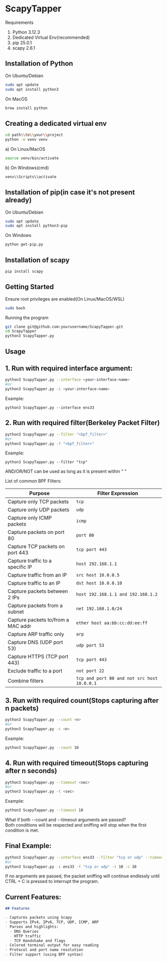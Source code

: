 
# ScapyTapper

Requirements

1. Python 3.12.3
2. Dedicated Virtual Env(recommended)
3. pip 25.0.1
4. scapy 2.6.1


## Installation of Python
   
On Ubuntu/Debian
```bash
sudo apt update
sudo apt install python3
```

On MacOS
```bash
brew install python
```

## Creating a dedicated virtual env
```bash
cd path\\to\\your\\project
python -m venv venv
```

a) On Linux/MacOS

```bash
source venv/bin/activate
```

b) On Windows(cmd)

```bash
venv\\Scripts\\activate
```

## Installation of pip(in case it's not present already)

On Ubuntu/Debian
```bash
sudo apt update
sudo apt install python3-pip
```

On Windows
```bash
python get-pip.py
```

## Installation of scapy
```bash
pip install scapy
```

## Getting Started

Ensure root privileges are enabled(On Linux/MacOS/WSL)

```bash
sudo bash
```

Running the program
```bash
git clone git@github.com:yourusername/ScapyTapper.git
cd ScapyTapper
python3 ScapyTapper.py
```

## Usage

## 1. Run with required interface argument:
   
```bash
python3 ScapyTapper.py --interface <your-interface-name>
#or
python3 ScapyTapper.py -i <your-interface-name>

```

Example:

```
python3 ScapyTapper.py --interface ens33

```

## 2. Run with required filter(Berkeley Packet Filter)

```bash
python3 ScapyTapper.py --filter "<bpf_filter>"
#or
python3 ScapyTapper.py -f "<bpf_filter>"

```

Example:

```
python3 ScapyTapper.py --filter "tcp"

```
AND/OR/NOT can be used as long as it is present within " "

List of common BPF Filters:

| Purpose | Filter Expression |
| --- | --- |
| Capture only TCP packets | `tcp` |
| Capture only UDP packets | `udp` |
| Capture only ICMP packets | `icmp` |
| Capture packets on port 80 | `port 80` |
| Capture TCP packets on port 443 | `tcp port 443` |
| Capture traffic to a specific IP | `host 192.168.1.1` |
| Capture traffic from an IP | `src host 10.0.0.5` |
| Capture traffic to an IP | `dst host 10.0.0.10` |
| Capture packets between 2 IPs | `host 192.168.1.1 and 192.168.1.2` |
| Capture packets from a subnet | `net 192.168.1.0/24` |
| Capture packets to/from a MAC addr | `ether host aa:bb:cc:dd:ee:ff` |
| Capture ARP traffic only | `arp` |
| Capture DNS (UDP port 53) | `udp port 53` |
| Capture HTTPS (TCP port 443) | `tcp port 443` |
| Exclude traffic to a port | `not port 22` |
| Combine filters | `tcp and port 80 and not src host 10.0.0.1` |


## 3. Run with required count(Stops capturing after n packets)
```bash
python3 ScapyTapper.py --count <n>
#or
python3 ScapyTapper.py -c <n>

```

Example:

```bash
python3 ScapyTapper.py --count 10

```

## 4. Run with required timeout(Stops capturing after n seconds)

```bash
python3 ScapyTapper.py --timeout <sec>
#or
python3 ScapyTapper.py -t <sec>

```

Example:

```bash
python3 ScapyTapper.py --timeout 10

```

What if both --count and --timeout arguments are passed?  
Both conditions will be respected and sniffing will stop when the first condition is met.

## Final Example:

```bash
python3 ScapyTapper.py --interface ens33 --filter "tcp or udp" --timeout 10 --count 10
#or
python3 ScapyTapper.py -i ens33 -f "tcp or udp" -t 10 -c 10
```

If no arguments are passed, the packet sniffing will continue endlessly until CTRL + C is pressed to interrupt the program.

## Current Features:
```markdown
## Features

- Captures packets using Scapy
- Supports IPv4, IPv6, TCP, UDP, ICMP, ARP
- Parses and highlights:
  - DNS Queries
  - HTTP traffic
  - TCP Handshake and flags
- Colored terminal output for easy reading
- Protocol and port name resolution
- Filter support (using BPF syntax)
```


  



